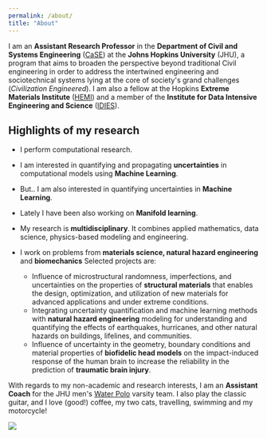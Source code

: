 ```yaml
---
permalink: /about/
title: "About"
---
```



I am an <strong>Assistant Research Professor</strong> in the  <strong>Department of Civil and Systems Engineering</strong> (<a href="https://engineering.jhu.edu/case/" target="_blank">CaSE</a>) at the <strong>Johns Hopkins University</strong> (JHU), a program that aims to broaden the perspective beyond traditional Civil engineering in order to address the intertwined engineering and sociotechnical systems lying at the core of society's grand challenges (<i>Civilization Engineered</i>). I am also a fellow at the Hopkins <strong>Extreme Materials Institute</strong> (<a href="https://hemi.jhu.edu">HEMI</a>) and a member of the <strong>Institute for Data Intensive Engineering and Science</strong> (<a href="https://idies.jhu.edu">IDIES</a>). 


## Highlights of my research

* I perform computational research.
* I am interested in quantifying and propagating <strong>uncertainties</strong> in computational models using <strong>Machine Learning</strong>.
* But.. I am also interested in quantifying uncertainties in <strong>Machine Learning</strong>.
* Lately I have been also working on <strong>Manifold learning</strong>.
* My research is <strong>multidisciplinary</strong>. It combines applied mathematics, data science, physics-based modeling and engineering.
* I work on problems from <strong>materials science, natural hazard engineering</strong> and <strong>biomechanics</strong> Selected projects are: <br>

    * Influence of microstructural randomness, imperfections, and uncertainties on the properties of <strong>structural materials</strong> that enables the design, optimization, and utilization of new materials for advanced applications and under extreme conditions.<br>
    * Integrating uncertainty quantification and machine learning methods with <strong>natural hazard engineering</strong> modeling for understanding and quantifying the effects of earthquakes, hurricanes, and other natural hazards on buildings, lifelines, and communities.<br>
    * Influence of uncertainty in the geometry, boundary conditions and material properties of <strong>biofidelic head models</strong> on the impact-induced response of the human brain to increase the reliability in the prediction of <strong>traumatic brain injury</strong>.


With regards to my non-academic and research interests, I am an <strong>Assistant Coach</strong> for the JHU men's <a href="https://hopkinssports.com/sports/mens-water-polo" target="_blank">Water Polo</a> varsity team. I also play the classic guitar, and I love (good!) coffee, my two cats, travelling, swimming and my motorcycle!

<img src="{{ site.url }}{{ site.baseurl }}/assets/images/image1.png"/>

